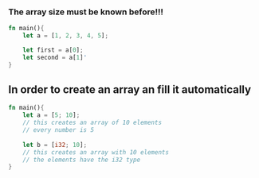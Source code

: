 ### The array size must be known before!!!
```Rust 
fn main(){
	let a = [1, 2, 3, 4, 5];

	let first = a[0];
	let second = a[1]'
}
```

## In order to create an array an fill it automatically
```Rust
fn main(){
	let a = [5; 10];
	// this creates an array of 10 elements
	// every number is 5
	
	let b = [i32; 10];
	// this creates an array with 10 elements
	// the elements have the i32 type
}
```